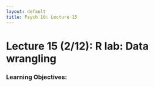 ```yaml
---
layout: default
title: Psych 10: Lecture 15
---
```

# Lecture 15 (2/12): R lab: Data wrangling

### Learning Objectives:

